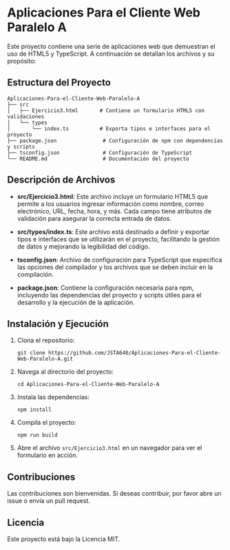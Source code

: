 # Aplicaciones Para el Cliente Web Paralelo A

Este proyecto contiene una serie de aplicaciones web que demuestran el uso de HTML5 y TypeScript. A continuación se detallan los archivos y su propósito:

## Estructura del Proyecto

```
Aplicaciones-Para-el-Cliente-Web-Paralelo-A
├── src
│   ├── Ejercicio3.html       # Contiene un formulario HTML5 con validaciones
│   └── types
│       └── index.ts          # Exporta tipos e interfaces para el proyecto
├── package.json               # Configuración de npm con dependencias y scripts
├── tsconfig.json              # Configuración de TypeScript
└── README.md                  # Documentación del proyecto
```

## Descripción de Archivos

- **src/Ejercicio3.html**: Este archivo incluye un formulario HTML5 que permite a los usuarios ingresar información como nombre, correo electrónico, URL, fecha, hora, y más. Cada campo tiene atributos de validación para asegurar la correcta entrada de datos.

- **src/types/index.ts**: Este archivo está destinado a definir y exportar tipos e interfaces que se utilizarán en el proyecto, facilitando la gestión de datos y mejorando la legibilidad del código.

- **tsconfig.json**: Archivo de configuración para TypeScript que especifica las opciones del compilador y los archivos que se deben incluir en la compilación.

- **package.json**: Contiene la configuración necesaria para npm, incluyendo las dependencias del proyecto y scripts útiles para el desarrollo y la ejecución de la aplicación.

## Instalación y Ejecución

1. Clona el repositorio:
   ```
   git clone https://github.com/JSTA640/Aplicaciones-Para-el-Cliente-Web-Paralelo-A.git
   ```

2. Navega al directorio del proyecto:
   ```
   cd Aplicaciones-Para-el-Cliente-Web-Paralelo-A
   ```

3. Instala las dependencias:
   ```
   npm install
   ```

4. Compila el proyecto:
   ```
   npm run build
   ```

5. Abre el archivo `src/Ejercicio3.html` en un navegador para ver el formulario en acción.

## Contribuciones

Las contribuciones son bienvenidas. Si deseas contribuir, por favor abre un issue o envía un pull request.

## Licencia

Este proyecto está bajo la Licencia MIT.